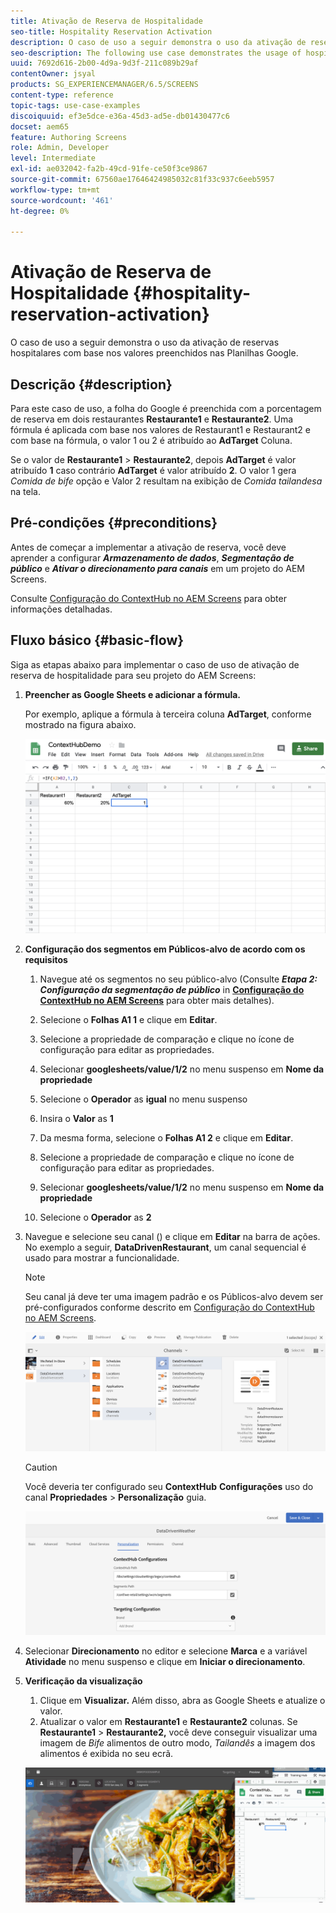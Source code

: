 ```yaml
---
title: Ativação de Reserva de Hospitalidade
seo-title: Hospitality Reservation Activation
description: O caso de uso a seguir demonstra o uso da ativação de reservas hospitalares com base nos valores preenchidos nas Planilhas Google.
seo-description: The following use case demonstrates the usage of hospital reservation activation based on the values populated in Google Sheets.
uuid: 7692d616-2b00-4d9a-9d3f-211c089b29af
contentOwner: jsyal
products: SG_EXPERIENCEMANAGER/6.5/SCREENS
content-type: reference
topic-tags: use-case-examples
discoiquuid: ef3e5dce-e36a-45d3-ad5e-db01430477c6
docset: aem65
feature: Authoring Screens
role: Admin, Developer
level: Intermediate
exl-id: ae032042-fa2b-49cd-91fe-ce50f3ce9867
source-git-commit: 67560ae17646424985032c81f33c937c6eeb5957
workflow-type: tm+mt
source-wordcount: '461'
ht-degree: 0%

---
```


# Ativação de Reserva de Hospitalidade {#hospitality-reservation-activation}

O caso de uso a seguir demonstra o uso da ativação de reservas hospitalares com base nos valores preenchidos nas Planilhas Google.

## Descrição {#description}

Para este caso de uso, a folha do Google é preenchida com a porcentagem de reserva em dois restaurantes **Restaurante1** e **Restaurante2**. Uma fórmula é aplicada com base nos valores de Restaurant1 e Restaurant2 e com base na fórmula, o valor 1 ou 2 é atribuído ao **AdTarget** Coluna.

Se o valor de **Restaurante1** > **Restaurante2**, depois **AdTarget** é valor atribuído **1** caso contrário **AdTarget** é valor atribuído **2**. O valor 1 gera *Comida de bife* opção e Valor 2 resultam na exibição de *Comida tailandesa* na tela.

## Pré-condições {#preconditions}

Antes de começar a implementar a ativação de reserva, você deve aprender a configurar ***Armazenamento de dados***, ***Segmentação de público*** e ***Ativar o direcionamento para canais*** em um projeto do AEM Screens.

Consulte [Configuração do ContextHub no AEM Screens](configuring-context-hub.md) para obter informações detalhadas.

## Fluxo básico {#basic-flow}

Siga as etapas abaixo para implementar o caso de uso de ativação de reserva de hospitalidade para seu projeto do AEM Screens:

1. **Preencher as Google Sheets e adicionar a fórmula.**

   Por exemplo, aplique a fórmula à terceira coluna **AdTarget**, conforme mostrado na figura abaixo.

   ![screen_shot_2019-04-29at94132am](assets/screen_shot_2019-04-29at94132am.png)

1. **Configuração dos segmentos em Públicos-alvo de acordo com os requisitos**

   1. Navegue até os segmentos no seu público-alvo (Consulte ***Etapa 2: Configuração da segmentação de público*** in **[Configuração do ContextHub no AEM Screens](configuring-context-hub.md)** para obter mais detalhes).

   1. Selecione o **Folhas A1 1** e clique em **Editar**.

   1. Selecione a propriedade de comparação e clique no ícone de configuração para editar as propriedades.
   1. Selecionar **googlesheets/value/1/2** no menu suspenso em **Nome da propriedade**

   1. Selecione o **Operador** as **igual** no menu suspenso

   1. Insira o **Valor** as **1**

   1. Da mesma forma, selecione o **Folhas A1 2** e clique em **Editar**.

   1. Selecione a propriedade de comparação e clique no ícone de configuração para editar as propriedades.
   1. Selecionar **googlesheets/value/1/2** no menu suspenso em **Nome da propriedade**

   1. Selecione o **Operador** as **2**

1. Navegue e selecione seu canal () e clique em **Editar** na barra de ações. No exemplo a seguir, **DataDrivenRestaurant**, um canal sequencial é usado para mostrar a funcionalidade.

   >[!NOTE]
   >
   >Seu canal já deve ter uma imagem padrão e os Públicos-alvo devem ser pré-configurados conforme descrito em [Configuração do ContextHub no AEM Screens](configuring-context-hub.md).

   ![screen_shot_2019-05-08at14652pm](assets/screen_shot_2019-05-08at14652pm.png)

   >[!CAUTION]
   >
   >Você deveria ter configurado seu **ContextHub** **Configurações** uso do canal **Propriedades** > **Personalização** guia.

   ![screen_shot_2019-05-08at114106am](assets/screen_shot_2019-05-08at114106am.png)

1. Selecionar **Direcionamento** no editor e selecione **Marca** e a variável **Atividade** no menu suspenso e clique em **Iniciar o direcionamento**.
1. **Verificação da visualização**

   1. Clique em **Visualizar.** Além disso, abra as Google Sheets e atualize o valor.
   1. Atualizar o valor em **Restaurante1** e **Restaurante2** colunas. Se **Restaurante1** > **Restaurante2,** você deve conseguir visualizar uma imagem de *Bife* alimentos de outro modo, *Tailandês* a imagem dos alimentos é exibida no seu ecrã.

   ![resultado5](assets/result5.gif)
